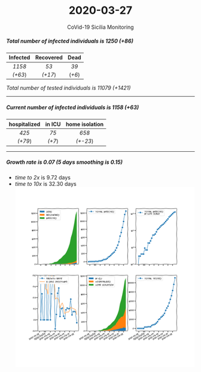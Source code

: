 <div align='center'>

# 2020-03-27
CoVid-19 Sicilia Monitoring
</div>

##### Total number of infected individuals is 1250 (+86)
Infected | Recovered | Dead
:---: | :---: | :---:
*1158* | *53* | *39*
*(+63*) | *(+17*) | (*+6*)

*Total number of tested individuals is 11079 (+1421)*
***
##### Current number of infected individuals is 1158 (+63)
hospitalized | in ICU | home isolation
:---: | :---: | :---:
*425* |*75* |*658*
*(+79*) |*(+7*) |*(+-23*)
***
##### Growth rate is 0.07 (5 days smoothing is 0.15)
- *time to 2x* is 9.72 days
- *time to 10x* is 32.30 days
![stats][stats]

[stats]: stats_Sicilia.png
